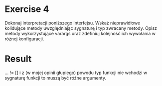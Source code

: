 # Exercise 4
Dokonaj interpretacji poniższego interfejsu. Wskaż nieprawidłowe kolidujące metody uwzględniając sygnaturę i typ zwracany metody. Opisz metody wykorzystujące varargs oraz zdefiniuj kolejność ich wywołania w różnej konfiguracji.
# Result
... != []
i z (w mojej opinii głupiego) powodu typ funkcji nie wchodzi w sygnaturę funkcji to muszą być różne argumenty.